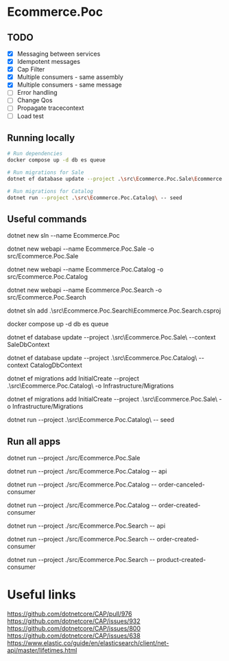 # Ecommerce.Poc

## TODO

- [x] Messaging between services
- [x] Idempotent messages
- [x] Cap Filter
- [x] Multiple consumers - same assembly
- [x] Multiple consumers - same message
- [ ] Error handling
- [ ] Change Qos
- [ ] Propagate tracecontext
- [ ] Load test

## Running locally

```bash
# Run dependencies
docker compose up -d db es queue

# Run migrations for Sale
dotnet ef database update --project .\src\Ecommerce.Poc.Sale\Ecommerce.Poc.Sale.csproj --context SaleDbContext

# Run migrations for Catalog
dotnet run --project .\src\Ecommerce.Poc.Catalog\ -- seed
```


## Useful commands
dotnet new sln --name Ecommerce.Poc 

dotnet new webapi --name Ecommerce.Poc.Sale -o src/Ecommerce.Poc.Sale

dotnet new webapi --name Ecommerce.Poc.Catalog -o src/Ecommerce.Poc.Catalog

dotnet new webapi --name Ecommerce.Poc.Search -o src/Ecommerce.Poc.Search

dotnet sln add .\src\Ecommerce.Poc.Search\Ecommerce.Poc.Search.csproj

docker compose up -d db es queue

dotnet ef database update --project .\src\Ecommerce.Poc.Sale\ --context SaleDbContext

dotnet ef database update --project .\src\Ecommerce.Poc.Catalog\ --context CatalogDbContext

dotnet ef migrations add InitialCreate --project .\src\Ecommerce.Poc.Catalog\ -o Infrastructure/Migrations

dotnet ef migrations add InitialCreate --project .\src\Ecommerce.Poc.Sale\ -o Infrastructure/Migrations

dotnet run --project .\src\Ecommerce.Poc.Catalog\ -- seed

## Run all apps

dotnet run --project ./src/Ecommerce.Poc.Sale

dotnet run --project ./src/Ecommerce.Poc.Catalog -- api

dotnet run --project ./src/Ecommerce.Poc.Catalog -- order-canceled-consumer

dotnet run --project ./src/Ecommerce.Poc.Catalog -- order-created-consumer

dotnet run --project ./src/Ecommerce.Poc.Search -- api

dotnet run --project ./src/Ecommerce.Poc.Search -- order-created-consumer

dotnet run --project ./src/Ecommerce.Poc.Search -- product-created-consumer

# Useful links

https://github.com/dotnetcore/CAP/pull/976
https://github.com/dotnetcore/CAP/issues/932
https://github.com/dotnetcore/CAP/issues/800
https://github.com/dotnetcore/CAP/issues/638
https://www.elastic.co/guide/en/elasticsearch/client/net-api/master/lifetimes.html